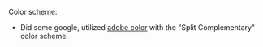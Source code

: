 Color scheme:
- Did some google, utilized [adobe color](https://color.adobe.com/create) with the "Split Complementary" color scheme.